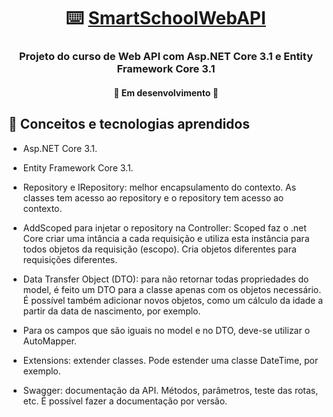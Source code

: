<h1 align="center">
     ⌨️ <a href="#" alt="Smart School WebAPI"> SmartSchoolWebAPI </a>
</h1>

<h3 align="center">
    Projeto do curso de Web API com Asp.NET Core 3.1 e Entity Framework Core 3.1  
</h3>

<h4 align="center">
	🚧   Em desenvolvimento  🚧
</h4>

## 📘 Conceitos e tecnologias aprendidos

- Asp.NET Core 3.1.

- Entity Framework Core 3.1.

- Repository e IRepository: melhor encapsulamento do contexto. As classes tem acesso ao repository e o repository tem acesso ao contexto.

- AddScoped para injetar o repository na Controller: Scoped faz o .net Core criar uma intância a cada requisição e utiliza esta instância para todos objetos da requisição (escopo). Cria objetos diferentes para requisições diferentes.

- Data Transfer Object (DTO): para não retornar todas propriedades do model, é feito um DTO para a classe apenas com os objetos necessário. É possível também adicionar novos objetos, como um cálculo da idade a partir da data de nascimento, por exemplo.

- Para os campos que são iguais no model e no DTO, deve-se utilizar o AutoMapper.

- Extensions: extender classes. Pode estender uma classe DateTime, por exemplo.

- Swagger: documentação da API. Métodos, parâmetros, teste das rotas, etc. É possível fazer a documentação por versão.
